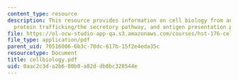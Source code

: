 ```yaml
---
content_type: resource
description: This resource provides information on cell biology from an immune perspective,
  protein trafficking/the secretory pathway, and antigen presentation pathway.
file: https://ol-ocw-studio-app-qa.s3.amazonaws.com/courses/hst-176-cellular-and-molecular-immunology-fall-2005/0aac2c3da2b680b0a82ddb0bc328544e_cellbiology.pdf
file_type: application/pdf
parent_uid: 70516006-6b3c-70dc-617b-15f2e4eda35c
resourcetype: Document
title: cellbiology.pdf
uid: 0aac2c3d-a2b6-80b0-a82d-db0bc328544e
---
```

